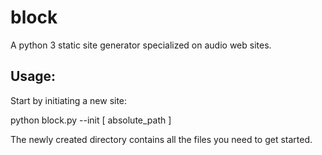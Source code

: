 block
=====

A python 3 static site generator specialized on audio web sites.


Usage:
------

Start by initiating a new site:

python block.py --init [ absolute_path ]

The newly created directory contains all the files you need to get started.